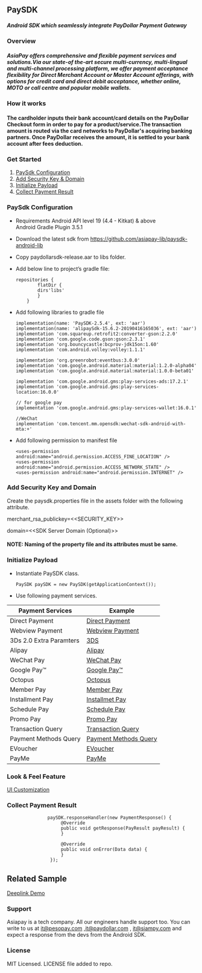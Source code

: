 
## PaySDK   
##### Android SDK which seamlessly integrate PayDollar Payment Gateway

### Overview

##### AsiaPay offers comprehensive and flexible payment services and solutions.Via our state-of the-art secure multi-currency, multi-lingual and multi-channel processing platform, we offer payment acceptance flexibility for Direct Merchant Account or Master Account offerings, with options for credit card and direct debit acceptance, whether online, MOTO or call centre and popular mobile wallets.

### How it works
#### The cardholder inputs their bank account/card details on the PayDollar Checkout form in order to pay for a product/service.The transaction amount is routed via the card networks to PayDollar's acquiring banking partners. Once PayDollar receives the amount, it is settled to your bank account after fees deduction.

### Get Started

1. [PaySdk Configuration](#paysdk-configuration)
2. [Add Security Key & Domain](#add-security-key-and-domain)
3. [Initialize Payload](#initialize-payload)
4. [Collect Payment Result](#collect-payment-result)

### PaySdk Configuration

*  Requirements
Android API level 19 (4.4 - Kitkat) & above <br />
Android Gradle Plugin 3.5.1

* Download the latest sdk from https://github.com/asiapay-lib/paysdk-android-lib

*	Copy paydollarsdk-release.aar to libs folder. 

* 	Add below line to project’s gradle file:
	```  
    repositories {
			flatDir {
			dirs'libs'
			} 
        }
	```
	
* Add following libraries to gradle file

	```  
    implementation(name: 'PaySDK-2.5.4', ext: 'aar')
    implementation(name: 'alipaySdk-15.6.2-20190416165036', ext: 'aar')
    implementation 'com.squareup.retrofit2:converter-gson:2.2.0'
    implementation 'com.google.code.gson:gson:2.3.1'
    implementation 'org.bouncycastle:bcprov-jdk15on:1.60'
    implementation 'com.android.volley:volley:1.1.1'

    implementation 'org.greenrobot:eventbus:3.0.0'
    implementation 'com.google.android.material:material:1.2.0-alpha04'
    implementation 'com.google.android.material:material:1.0.0-beta01'

    implementation 'com.google.android.gms:play-services-ads:17.2.1'
    implementation 'com.google.android.gms:play-services-location:16.0.0'

    // for google pay
    implementation 'com.google.android.gms:play-services-wallet:16.0.1'

    //WeChat
    implementation 'com.tencent.mm.opensdk:wechat-sdk-android-with-mta:+'
	``` 

* Add following permission to manifest file

	```  
    <uses-permission android:name="android.permission.ACCESS_FINE_LOCATION" />
    <uses-permission android:name="android.permission.ACCESS_NETWORK_STATE" />
    <uses-permission android:name="android.permission.INTERNET" />
	``` 

### Add Security Key and Domain

Create the paysdk.properties file in the assets folder with the following attribute.

merchant_rsa_publickey=<<SECURITY_KEY>>

domain=<<SDK Server Domain (Optional)>>
	

#### NOTE: Naming of the property file and its attributes must be same.

### Initialize Payload

* Instantiate PaySDK class.
	```  
    PaySDK paySDK = new PaySDK(getApplicationContext());
    ```

* Use following payment services.
 

    

Payment Services | Example
--- | --- 
Direct Payment | [Direct Payment](https://github.com/asiapay-lib/paysdk-android-demo/blob/master/DirectPay/README.md)
Webview Payment | [Webview Payment](https://github.com/asiapay-lib/paysdk-android-demo/blob/master/Webview/README.md)
3Ds 2.0 Extra Paramters  | [3DS](https://github.com/asiapay-lib/paysdk-android-demo/blob/master/3DS/README.md)
Alipay  | [Alipay](https://github.com/asiapay-lib/paysdk-android-demo/blob/master/AliPay/README.md)
WeChat Pay  | [WeChat Pay](https://github.com/asiapay-lib/paysdk-android-demo/tree/master/WeChat/README.md)
Google Pay™  | [Google Pay™](https://github.com/asiapay-lib/paysdk-android-demo/tree/master/GooglePay/README.md)
Octopus | [Octopus](https://github.com/asiapay-lib/paysdk-android-demo/tree/master/Octopus)
Member Pay | [Member Pay](https://github.com/asiapay-lib/paysdk-android-demo/blob/master/MemberPay/README.md)
Installment Pay | [Installmet Pay](https://github.com/asiapay-lib/paysdk-android-demo/blob/master/InstallmentPay/README.md)
Schedule Pay | [Schedule Pay](https://github.com/asiapay-lib/paysdk-android-demo/blob/master/SchedulePay/README.md)
Promo Pay | [Promo Pay](https://github.com/asiapay-lib/paysdk-android-demo/blob/master/PromoPay/README.md)
Transaction Query | [Transaction Query](https://github.com/asiapay-lib/paysdk-android-demo/blob/master/TRANSQUERY/README.md)
Payment Methods Query | [Payment Methods Query](https://github.com/asiapay-lib/paysdk-android-demo/tree/master/PayMethod/README.md)
EVoucher | [EVoucher](https://github.com/asiapay-lib/paysdk-android-demo/tree/master/EVoucher)
PayMe | [PayMe](https://github.com/asiapay-lib/paysdk-android-demo/tree/master/PayMe)

### Look & Feel Feature

[UI Customization](https://github.com/asiapay-lib/paysdk-android-demo/tree/master/uicustomization/README.md)
### Collect Payment Result

```
               paySDK.responseHandler(new PaymentResponse() {
                    @Override
                    public void getResponse(PayResult payResult) {
                    }

                    @Override
                    public void onError(Data data) {
                    }
                });
```

## Related Sample
[Deeplink Demo](https://github.com/asiapay-lib/android-deeplink-demo)

### Support
Asiapay is a tech company. All our engineers handle support too. You can write to us at it@pesopay.com ,it@paydollar.com , it@siampy.com and expect a response from the devs from the Android SDK.

### License
MIT Licensed. LICENSE file added to repo.



                
                


